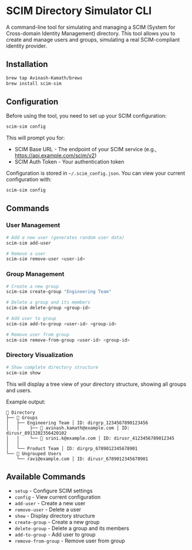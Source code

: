 # SCIM Directory Simulator CLI

A command-line tool for simulating and managing a SCIM (System for Cross-domain Identity Management) directory. This tool allows you to create and manage users and groups, simulating a real SCIM-compliant identity provider.

## Installation

```bash
brew tap Avinash-Kamath/brews
brew install scim-sim
```

## Configuration

Before using the tool, you need to set up your SCIM configuration:

```bash
scim-sim config
```

This will prompt you for:
- SCIM Base URL - The endpoint of your SCIM service (e.g., https://api.example.com/scim/v2)
- SCIM Auth Token - Your authentication token

Configuration is stored in `~/.scim_config.json`. You can view your current configuration with:

```bash
scim-sim config
```

## Commands

### User Management

```bash
# Add a new user (generates random user data)
scim-sim add-user

# Remove a user
scim-sim remove-user <user-id>
```

### Group Management

```bash
# Create a new group
scim-sim create-group "Engineering Team"

# Delete a group and its members
scim-sim delete-group <group-id>

# Add user to group
scim-sim add-to-group <user-id> <group-id>

# Remove user from group
scim-sim remove-from-group <user-id> <group-id>
```

### Directory Visualization

```bash
# Show complete directory structure
scim-sim show
```

This will display a tree view of your directory structure, showing all groups and users.

Example output:
```
📂 Directory
├── 👥 Groups
│   ├── Engineering Team │ ID: dirgrp_1234567890123456
│   │    ├── 👤 avinash.kamath@example.com │ ID: dirusr_8913202356420102
│   │    └── 👤 srini.k@example.com │ ID: dirusr_4123456789012345
│   │
│   └── Product Team │ ID: dirgrp_6789012345678901
└── 👤 Ungrouped Users
    └── ravi@example.com │ ID: dirusr_6789012345678901
```

## Available Commands

- `setup` - Configure SCIM settings
- `config` - View current configuration
- `add-user` - Create a new user
- `remove-user` - Delete a user
- `show` - Display directory structure
- `create-group` - Create a new group
- `delete-group` - Delete a group and its members
- `add-to-group` - Add user to group
- `remove-from-group` - Remove user from group